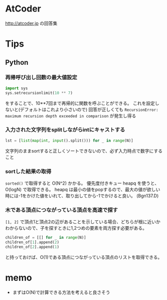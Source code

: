 AtCoder
=======

http://atcoder.jp の回答集  


# Tips

## Python

### 再帰呼び出し回数の最大値設定

```python
import sys
sys.setrecursionlimit(10 ** 7)
```
をすることで、10**7回まで再帰的に関数を呼ぶことができる。
これを設定しないと(デフォルトはこれより小さいので) 回答が正しくても `RecursionError: maximum recursion depth exceeded in comparison` が発生し得る

### 入力された文字列をsplitしながらintにキャストする

```python
lst = [list(map(int, input().split())) for _ in range(N)]
```

文字列のままsortすると正しくソートできないので、必ず入力時点で数字にすること

### sortした結果の取得

`sorted()` で取得すると O(N^2) かかる。
優先度付きキュー heapq を使うと、O(logN) で取得できる。
heapq は最小の値をpopするので、最大の値が欲しい時には-1をかけた値をいれて、取り出してから-1でかけると良い。
(Bgn137.D)

### 木である頂点につながっている頂点を高速で探す

`[1, 2]` で頂点1と頂点2の辺があることを示している場合、どちらが根に近いかわからないので、子を探すときに1,2つめの要素を両方探す必要がある。

```python
children_of = [[] for _ in range(N)]
children_of[1].append(2)
children_of[2].append(1)
```

と持っておけば、O(1)である頂点につながっている頂点のリストを取得できる。

# memo
* まずはO(N)で計算できる方法を考えると良さそう
